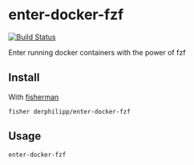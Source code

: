 # enter-docker-fzf

[![Build Status][travis-badge]][travis-link]

Enter running docker containers with the power of fzf

## Install

With [fisherman]

```
fisher derphilipp/enter-docker-fzf
```

## Usage

```fish
enter-docker-fzf
```

[travis-link]: https://travis-ci.org/derphilipp/enter-docker-fzf
[travis-badge]: https://img.shields.io/travis/derphilipp/enter-docker-fzf.svg
[slack-link]: https://fisherman-wharf.herokuapp.com
[slack-badge]: https://fisherman-wharf.herokuapp.com/badge.svg
[fisherman]: https://github.com/fisherman/fisherman
